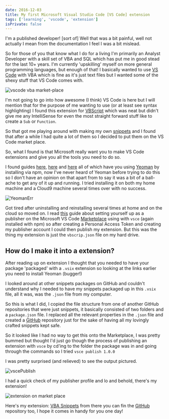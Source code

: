 ```yaml
---
date: 2016-12-03
title: My first Microsoft Visual Studio Code [VS Code] extension
tags: ['learning', 'vscode', 'extension']
isPrivate: false
---
```


I'm a published developer! [sort of] Well that was a bit painful, well
not actually I mean from the documentation I feel I was a bit mislead.

<!-- cSpell:ignore shexy -->

So for those of you that know what I do for a living I'm primarily an
Analyst Developer with a skill set of VBA and SQL which has put me in
good stead for the last 10+ years. I'm currently 'upskilling' myself
on more general programming languages, but enough of that! I basically
wanted to use [VS Code][vscode] with VBA which is fine as it's just
text files but I wanted some of the shexy stuff that VS Code comes
with.

![vscode vba market-place]

I'm not going to go into how awesome (I think) VS Code is here but I
will mention that for the purpose of me wanting to use (or at least
see syntax highlighting) I found this extension for
[VBScript][vbscript] which was neat but didn't give me any
IntelliSense for even the most straight forward stuff like to create a
`Sub` or `Function`.

So that got me playing around with making my own [snippets][snippets]
and I found that after a while I had quite a lot of them so I decided
to put them on the VS Code market place.

So, what I found is that Microsoft really want you to make VS Code
extensions and give you all the tools you need to do so.

I found guides [here][guide1], [here][guide2] and [here][guide3] all
of which have you using [Yeoman](https://yeoman.io/) by installing via
npm, now I've never heard of Yeoman before trying to do this so I
don't have an opinion on that apart from to say it was a bit of a
ball-ache to get any of it up and running. I tried installing it on
both my home machine and a Cloud9 machine several times over with no
success.

![YeomanErr]

<!-- cSpell:ignore vbscrip,YeomanErr -->

Got tired after uninstalling and reinstalling several times at home
and on the cloud so moved on. I read
[this](https://code.visualstudio.com/docs/tools/vscecli) guide about
setting yourself up as a publisher on the Microsoft VS Code
[Marketplace](https://marketplace.visualstudio.com/) using with `vsce`
(again installed with npm) so after creating a Personal Access Token
and creating my publisher account I could then publish my extension.
But this was the thing my extension is just the `vbscrip.json` file on
my hard drive.

## How do I make it into a extension?

<!-- cSpell:ignore vsix,vscepublish -->

After reading up on extension I thought that you needed to have your
package 'packaged' with a `.vsix` extension so looking at the links
earlier you need to install Yeoman (bugger!)

I looked around at other snippets packages on GitHub and couldn't
understand why I needed to have my snippets packaged up in this
`.vsix` file, all it was, was the `.json` file from my computer.

So this is what I did, I copied the file structure from one of another
GitHub repositories that were just snippets, it basically consisted of
two folders and a `package.json` file. I replaced all the relevant
properties in the `.json` file and created a
[GitHub](https://github.com/spences10/vba-snippets) repository just
for the sake of having all my lovingly crafted snippets kept safe.

So it looked like I had no way to get this onto the Marketplace, I was
pretty bummed but thought I'd just go though the process of publishing
an extension with `vsce` by cd'ing to the folder the package was in
and going through the commands so I tried `vsce publish 1.0.0`

I was pretty surprised (and relieved) to see the output pictured.

![vscePublish]

I had a quick check of my publisher profile and lo and behold, there's
my extension!

![extension on market place]

Here's my extension:
[VBA Snippets](https://marketplace.visualstudio.com/items?itemName=spences10.vba-snippets)
from there you can fin the
[GitHub](https://github.com/spences10/vba-snippets) repository too, I
hope it comes in handy for you one day!

<!-- Links -->

[vbscript]:
  https://marketplace.visualstudio.com/items?itemName=luggage66.VBScript
[vscode]: https://code.visualstudio.com/
[snippets]:
  https://code.visualstudio.com/Docs/customization/userdefinedsnippets
[guide1]: https://code.visualstudio.com/docs/extensions/overview
[guide2]:
  https://code.visualstudio.com/docs/extensions/example-hello-world
[guide3]:
  https://code.visualstudio.com/docs/extensions/testing-extensions

<!-- Images -->

[vscode vba market-place]:
  https://res.cloudinary.com/defkmsrpw/image/upload/q_auto,f_auto/v1614930927/scottspence.com/visual-studio-marketplace-50f58b39bdbe05c6e32a31e989f12802.png
[yeomanerr]:
  https://res.cloudinary.com/defkmsrpw/image/upload/q_auto,f_auto/v1614930927/scottspence.com/yeoman-err-0d720ffedb48cce898538fc5510ccb14.png
[vscepublish]:
  https://res.cloudinary.com/defkmsrpw/image/upload/q_auto,f_auto/v1614930927/scottspence.com/vsce-publish-4e408c5714752608e16b26532fdddb43.png
[extension on market place]:
  https://res.cloudinary.com/defkmsrpw/image/upload/q_auto,f_auto/v1614930930/scottspence.com/marketplace-extensions-management-ed95fb9a535f6a2cfc14a3745830a20a.png
